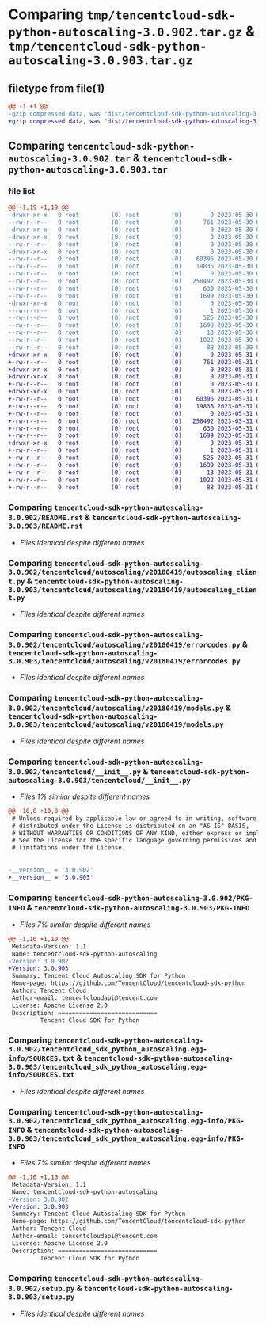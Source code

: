 # Comparing `tmp/tencentcloud-sdk-python-autoscaling-3.0.902.tar.gz` & `tmp/tencentcloud-sdk-python-autoscaling-3.0.903.tar.gz`

## filetype from file(1)

```diff
@@ -1 +1 @@
-gzip compressed data, was "dist/tencentcloud-sdk-python-autoscaling-3.0.902.tar", last modified: Tue May 30 00:15:16 2023, max compression
+gzip compressed data, was "dist/tencentcloud-sdk-python-autoscaling-3.0.903.tar", last modified: Wed May 31 02:01:50 2023, max compression
```

## Comparing `tencentcloud-sdk-python-autoscaling-3.0.902.tar` & `tencentcloud-sdk-python-autoscaling-3.0.903.tar`

### file list

```diff
@@ -1,19 +1,19 @@
-drwxr-xr-x   0 root         (0) root         (0)        0 2023-05-30 00:15:16.000000 tencentcloud-sdk-python-autoscaling-3.0.902/
--rw-r--r--   0 root         (0) root         (0)      761 2023-05-30 00:15:16.000000 tencentcloud-sdk-python-autoscaling-3.0.902/README.rst
-drwxr-xr-x   0 root         (0) root         (0)        0 2023-05-30 00:15:16.000000 tencentcloud-sdk-python-autoscaling-3.0.902/tencentcloud/
-drwxr-xr-x   0 root         (0) root         (0)        0 2023-05-30 00:15:16.000000 tencentcloud-sdk-python-autoscaling-3.0.902/tencentcloud/autoscaling/
--rw-r--r--   0 root         (0) root         (0)        0 2023-05-30 00:15:16.000000 tencentcloud-sdk-python-autoscaling-3.0.902/tencentcloud/autoscaling/__init__.py
-drwxr-xr-x   0 root         (0) root         (0)        0 2023-05-30 00:15:16.000000 tencentcloud-sdk-python-autoscaling-3.0.902/tencentcloud/autoscaling/v20180419/
--rw-r--r--   0 root         (0) root         (0)    60396 2023-05-30 00:15:16.000000 tencentcloud-sdk-python-autoscaling-3.0.902/tencentcloud/autoscaling/v20180419/autoscaling_client.py
--rw-r--r--   0 root         (0) root         (0)    19836 2023-05-30 00:15:16.000000 tencentcloud-sdk-python-autoscaling-3.0.902/tencentcloud/autoscaling/v20180419/errorcodes.py
--rw-r--r--   0 root         (0) root         (0)        0 2023-05-30 00:15:16.000000 tencentcloud-sdk-python-autoscaling-3.0.902/tencentcloud/autoscaling/v20180419/__init__.py
--rw-r--r--   0 root         (0) root         (0)   258492 2023-05-30 00:15:16.000000 tencentcloud-sdk-python-autoscaling-3.0.902/tencentcloud/autoscaling/v20180419/models.py
--rw-r--r--   0 root         (0) root         (0)      630 2023-05-30 00:15:16.000000 tencentcloud-sdk-python-autoscaling-3.0.902/tencentcloud/__init__.py
--rw-r--r--   0 root         (0) root         (0)     1699 2023-05-30 00:15:16.000000 tencentcloud-sdk-python-autoscaling-3.0.902/PKG-INFO
-drwxr-xr-x   0 root         (0) root         (0)        0 2023-05-30 00:15:16.000000 tencentcloud-sdk-python-autoscaling-3.0.902/tencentcloud_sdk_python_autoscaling.egg-info/
--rw-r--r--   0 root         (0) root         (0)        1 2023-05-30 00:15:16.000000 tencentcloud-sdk-python-autoscaling-3.0.902/tencentcloud_sdk_python_autoscaling.egg-info/dependency_links.txt
--rw-r--r--   0 root         (0) root         (0)      525 2023-05-30 00:15:16.000000 tencentcloud-sdk-python-autoscaling-3.0.902/tencentcloud_sdk_python_autoscaling.egg-info/SOURCES.txt
--rw-r--r--   0 root         (0) root         (0)     1699 2023-05-30 00:15:16.000000 tencentcloud-sdk-python-autoscaling-3.0.902/tencentcloud_sdk_python_autoscaling.egg-info/PKG-INFO
--rw-r--r--   0 root         (0) root         (0)       13 2023-05-30 00:15:16.000000 tencentcloud-sdk-python-autoscaling-3.0.902/tencentcloud_sdk_python_autoscaling.egg-info/top_level.txt
--rw-r--r--   0 root         (0) root         (0)     1022 2023-05-30 00:15:16.000000 tencentcloud-sdk-python-autoscaling-3.0.902/setup.py
--rw-r--r--   0 root         (0) root         (0)       88 2023-05-30 00:15:16.000000 tencentcloud-sdk-python-autoscaling-3.0.902/setup.cfg
+drwxr-xr-x   0 root         (0) root         (0)        0 2023-05-31 02:01:50.000000 tencentcloud-sdk-python-autoscaling-3.0.903/
+-rw-r--r--   0 root         (0) root         (0)      761 2023-05-31 02:01:50.000000 tencentcloud-sdk-python-autoscaling-3.0.903/README.rst
+drwxr-xr-x   0 root         (0) root         (0)        0 2023-05-31 02:01:50.000000 tencentcloud-sdk-python-autoscaling-3.0.903/tencentcloud/
+drwxr-xr-x   0 root         (0) root         (0)        0 2023-05-31 02:01:50.000000 tencentcloud-sdk-python-autoscaling-3.0.903/tencentcloud/autoscaling/
+-rw-r--r--   0 root         (0) root         (0)        0 2023-05-31 02:01:50.000000 tencentcloud-sdk-python-autoscaling-3.0.903/tencentcloud/autoscaling/__init__.py
+drwxr-xr-x   0 root         (0) root         (0)        0 2023-05-31 02:01:50.000000 tencentcloud-sdk-python-autoscaling-3.0.903/tencentcloud/autoscaling/v20180419/
+-rw-r--r--   0 root         (0) root         (0)    60396 2023-05-31 02:01:50.000000 tencentcloud-sdk-python-autoscaling-3.0.903/tencentcloud/autoscaling/v20180419/autoscaling_client.py
+-rw-r--r--   0 root         (0) root         (0)    19836 2023-05-31 02:01:50.000000 tencentcloud-sdk-python-autoscaling-3.0.903/tencentcloud/autoscaling/v20180419/errorcodes.py
+-rw-r--r--   0 root         (0) root         (0)        0 2023-05-31 02:01:50.000000 tencentcloud-sdk-python-autoscaling-3.0.903/tencentcloud/autoscaling/v20180419/__init__.py
+-rw-r--r--   0 root         (0) root         (0)   258492 2023-05-31 02:01:50.000000 tencentcloud-sdk-python-autoscaling-3.0.903/tencentcloud/autoscaling/v20180419/models.py
+-rw-r--r--   0 root         (0) root         (0)      630 2023-05-31 02:01:50.000000 tencentcloud-sdk-python-autoscaling-3.0.903/tencentcloud/__init__.py
+-rw-r--r--   0 root         (0) root         (0)     1699 2023-05-31 02:01:50.000000 tencentcloud-sdk-python-autoscaling-3.0.903/PKG-INFO
+drwxr-xr-x   0 root         (0) root         (0)        0 2023-05-31 02:01:50.000000 tencentcloud-sdk-python-autoscaling-3.0.903/tencentcloud_sdk_python_autoscaling.egg-info/
+-rw-r--r--   0 root         (0) root         (0)        1 2023-05-31 02:01:50.000000 tencentcloud-sdk-python-autoscaling-3.0.903/tencentcloud_sdk_python_autoscaling.egg-info/dependency_links.txt
+-rw-r--r--   0 root         (0) root         (0)      525 2023-05-31 02:01:50.000000 tencentcloud-sdk-python-autoscaling-3.0.903/tencentcloud_sdk_python_autoscaling.egg-info/SOURCES.txt
+-rw-r--r--   0 root         (0) root         (0)     1699 2023-05-31 02:01:50.000000 tencentcloud-sdk-python-autoscaling-3.0.903/tencentcloud_sdk_python_autoscaling.egg-info/PKG-INFO
+-rw-r--r--   0 root         (0) root         (0)       13 2023-05-31 02:01:50.000000 tencentcloud-sdk-python-autoscaling-3.0.903/tencentcloud_sdk_python_autoscaling.egg-info/top_level.txt
+-rw-r--r--   0 root         (0) root         (0)     1022 2023-05-31 02:01:50.000000 tencentcloud-sdk-python-autoscaling-3.0.903/setup.py
+-rw-r--r--   0 root         (0) root         (0)       88 2023-05-31 02:01:50.000000 tencentcloud-sdk-python-autoscaling-3.0.903/setup.cfg
```

### Comparing `tencentcloud-sdk-python-autoscaling-3.0.902/README.rst` & `tencentcloud-sdk-python-autoscaling-3.0.903/README.rst`

 * *Files identical despite different names*

### Comparing `tencentcloud-sdk-python-autoscaling-3.0.902/tencentcloud/autoscaling/v20180419/autoscaling_client.py` & `tencentcloud-sdk-python-autoscaling-3.0.903/tencentcloud/autoscaling/v20180419/autoscaling_client.py`

 * *Files identical despite different names*

### Comparing `tencentcloud-sdk-python-autoscaling-3.0.902/tencentcloud/autoscaling/v20180419/errorcodes.py` & `tencentcloud-sdk-python-autoscaling-3.0.903/tencentcloud/autoscaling/v20180419/errorcodes.py`

 * *Files identical despite different names*

### Comparing `tencentcloud-sdk-python-autoscaling-3.0.902/tencentcloud/autoscaling/v20180419/models.py` & `tencentcloud-sdk-python-autoscaling-3.0.903/tencentcloud/autoscaling/v20180419/models.py`

 * *Files identical despite different names*

### Comparing `tencentcloud-sdk-python-autoscaling-3.0.902/tencentcloud/__init__.py` & `tencentcloud-sdk-python-autoscaling-3.0.903/tencentcloud/__init__.py`

 * *Files 1% similar despite different names*

```diff
@@ -10,8 +10,8 @@
 # Unless required by applicable law or agreed to in writing, software
 # distributed under the License is distributed on an "AS IS" BASIS,
 # WITHOUT WARRANTIES OR CONDITIONS OF ANY KIND, either express or implied.
 # See the License for the specific language governing permissions and
 # limitations under the License.
 
 
-__version__ = '3.0.902'
+__version__ = '3.0.903'
```

### Comparing `tencentcloud-sdk-python-autoscaling-3.0.902/PKG-INFO` & `tencentcloud-sdk-python-autoscaling-3.0.903/PKG-INFO`

 * *Files 7% similar despite different names*

```diff
@@ -1,10 +1,10 @@
 Metadata-Version: 1.1
 Name: tencentcloud-sdk-python-autoscaling
-Version: 3.0.902
+Version: 3.0.903
 Summary: Tencent Cloud Autoscaling SDK for Python
 Home-page: https://github.com/TencentCloud/tencentcloud-sdk-python
 Author: Tencent Cloud
 Author-email: tencentcloudapi@tencent.com
 License: Apache License 2.0
 Description: ============================
         Tencent Cloud SDK for Python
```

### Comparing `tencentcloud-sdk-python-autoscaling-3.0.902/tencentcloud_sdk_python_autoscaling.egg-info/SOURCES.txt` & `tencentcloud-sdk-python-autoscaling-3.0.903/tencentcloud_sdk_python_autoscaling.egg-info/SOURCES.txt`

 * *Files identical despite different names*

### Comparing `tencentcloud-sdk-python-autoscaling-3.0.902/tencentcloud_sdk_python_autoscaling.egg-info/PKG-INFO` & `tencentcloud-sdk-python-autoscaling-3.0.903/tencentcloud_sdk_python_autoscaling.egg-info/PKG-INFO`

 * *Files 7% similar despite different names*

```diff
@@ -1,10 +1,10 @@
 Metadata-Version: 1.1
 Name: tencentcloud-sdk-python-autoscaling
-Version: 3.0.902
+Version: 3.0.903
 Summary: Tencent Cloud Autoscaling SDK for Python
 Home-page: https://github.com/TencentCloud/tencentcloud-sdk-python
 Author: Tencent Cloud
 Author-email: tencentcloudapi@tencent.com
 License: Apache License 2.0
 Description: ============================
         Tencent Cloud SDK for Python
```

### Comparing `tencentcloud-sdk-python-autoscaling-3.0.902/setup.py` & `tencentcloud-sdk-python-autoscaling-3.0.903/setup.py`

 * *Files identical despite different names*

